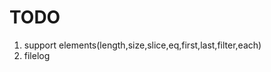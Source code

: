 TODO
======================

1. support elements(length,size,slice,eq,first,last,filter,each)
2. filelog